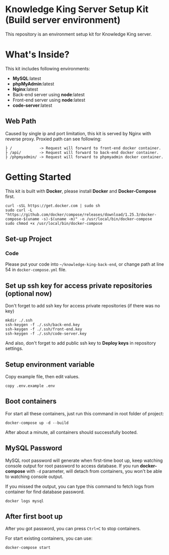 # Knowledge King Server Setup Kit (Build server environment)
This repository is an environment setup kit for Knowledge King server.

# What's Inside?
This kit includes following environments:
- **MySQL**:latest
- **phpMyAdmin**:latest
- **Nginx**:latest
- Back-end server using **node**:latest
- Front-end server using **node**:latest
- **code-server**:latest

## Web Path
Caused by single ip and port limitation, this kit is served by Nginx with reverse proxy.
Proxied path can see following:
```
├ /            -> Request will forward to front-end docker container.
├ /api/        -> Request will forward to back-end docker container.
├ /phpmyadmin/ -> Request will forward to phpmyadmin docker container.
```

# Getting Started
This kit is built with **Docker**, please install **Docker** and **Docker-Compose** first.
```shell
curl -sSL https://get.docker.com | sudo sh
sudo curl -L "https://github.com/docker/compose/releases/download/1.25.3/docker-compose-$(uname -s)-$(uname -m)" -o /usr/local/bin/docker-compose
sudo chmod +x /usr/local/bin/docker-compose
```

## Set-up Project
### Code
Please put your code into `~/knowledge-king-back-end`, or change path at line 54 in `docker-compose.yml` file.

## Set up ssh key for access private repositories (optional now)
Don't forget to add ssh key for access private repositories (if there was no key)
```shell
mkdir ./.ssh
ssh-keygen -f ./.ssh/back-end.key
ssh-keygen -f ./.ssh/front-end.key
ssh-keygen -f ./.ssh/code-server.key
```
And also, don't forget to add public ssh key to **Deploy keys** in repository settings.

## Setup environment variable
Copy example file, then edit values.
```shell
copy .env.example .env
```

## Boot containers

For start all these containers, just run this command in root folder of project:
```shell
docker-compose up -d --build
```
After about a minute, all containers should successfully booted.

## MySQL Password
MySQL root password will generate when first-time boot up, keep watching console output for root password to access database.
If you run **docker-compose** with `-d` parameter, will detach from containers, you won't be able to watching console output.

If you missed the output, you can type this command to fetch logs from container for find database password.
```shell
docker logs mysql
```

## After first boot up
After you got password, you can press `Ctrl+C` to stop containers.

For start existing containers, you can use:
```shell
docker-compose start
```
